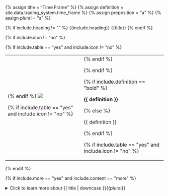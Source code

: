 <!-- TITLE AND DEFINITION starts -->

{% assign title = "Time Frame" %}
{% assign definition = site.data.trading_system.time_frame %}
{% assign preposition = "a" %}
{% assign plural = "s" %}

<!--------------------------------------------- TITLE AND DEFINITION ends -->

{% if include.heading != "" %}
{{include.heading}} {{title}}
{% endif %}

{% if include.icon != "no" %} 

{% if include.table == "yes" and include.icon != "no" %}
<table class="definitionTable"><tr><td>
{% endif %}

<img src='images/icons/{{include.icon}}{{ title | downcase | replace: " ", "-" }}.png' />

{% if include.table == "yes" and include.icon != "no" %}
</td><td>
{% endif %}

{% endif %}

{% if include.definition == "bold" %}

<strong>{{ definition }}</strong>

{% else %}

{{ definition }}

{% endif %}

{% if include.table == "yes" and include.icon != "no" %}
</td></tr></table>
{% endif %}

{% if include.more == "yes" and include.content == "more" %}
<details><summary class="nobr">Click to learn more about {{ title | downcase }}{{plural}}
</summary>
{% endif %}

{% if include.content != "no" %}

<!--------------------------------------------- CONTENT starts -->

In the context of backtesting sessions, what time frame you decide to run the session on depends on the strategies being tested. If strategies make decisions based on the 1 hour candle and above, then ```01-hs``` may be the best choice. However, if decisions are influenced by sub-hour candles then you should match the time frame accordingly.

In the context of live sessions, that is, paper trading, forward testing and live trading, you should run the session on the ```01-min``` time frame so that the trading bot reacts fast when the price tags the take profit or stop loss targets.

<!--------------------------------------------- CONTENT ends -->

{% endif %}

{% if include.more == "yes" and include.content != "more" %}
<details><summary class="nobr">Click to learn more about {{ title | downcase }}{{plural}}
</summary>
{% endif %}

{% if include.adding != "" %}

{{include.adding}} Adding {{preposition}} {{title}} Node

<!--------------------------------------------- ADDING starts -->

To add a parameter that may be missing, select *Add Missing Params* on the parameters node menu. 

<!-- ADDING ends -->

{% endif %}

{% if include.configuring != "" %}

{{include.configuring}} Configuring the {{title}}

<!-- CONFIGURING starts -->

Select *Configure Time Frame* on the menu to access the configuration.

```js
{
"value": "01-min"
}
```

* ```value``` is the setting for the time frame. You may use any of the values below.

Available options at the sub-hour level are:

```json
01-min
02-min
03-min
04-min
05-min
10-min
15-min
20-min
30-min
45-min
```

Available options at larger time frames are:

```json
01-hs
02-hs
03-hs
04-hs
06-hs
08-hs
12-hs
24-hs
```

<!--------------------------------------------- CONFIGURING ends -->

{% endif %}

{% if include.starting != "" %}

{{include.starting}} Starting {{preposition}} {{title}}

<!--------------------------------------------- STARTING starts -->

XXXXXXXXXXXXXXXXXXXXXXXXXXXXXXXXXXXXXXXXXXXXXXXXXXXXXX

<!--------------------------------------------- STARTING ends -->

{% endif %}

{% if include.more == "yes" %}
</details>
{% endif %}

